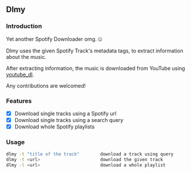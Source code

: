 ## Dlmy

### Introduction

Yet another Spotify Downloader omg. 🤐

Dlmy uses the given Spotify Track's metadata tags, to extract information about the music.

After extracting information, the music is downloaded from YouTube using [youtube_dl](https://github.com/ytdl-org/youtube-dl).

Any contributions are welcomed!

### Features

- [x] Download single tracks using a Spotify url
- [x] Download single tracks using a search query
- [x] Download whole Spotify playlists

### Usage

```bash
dlmy -t "title of the track"        download a track using query
dlmy -t <url>                       download the given track
dlmy -l <url>                       download a whole playlist
```

